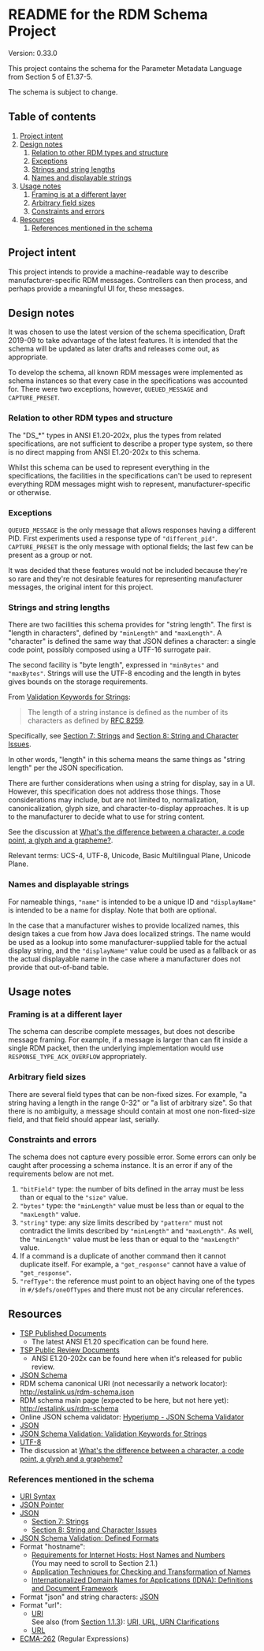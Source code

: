 # README for the RDM Schema Project

Version: 0.33.0

This project contains the schema for the Parameter Metadata Language from
Section 5 of E1.37-5.

The schema is subject to change.

## Table of contents

1. [Project intent](#project-intent)
2. [Design notes](#design-notes)
   1. [Relation to other RDM types and structure](#relation-to-other-rdm-types-and-structure)
   2. [Exceptions](#exceptions)
   3. [Strings and string lengths](#strings-and-string-lengths)
   4. [Names and displayable strings](#names-and-displayable-strings)
3. [Usage notes](#usage-notes)
   1. [Framing is at a different layer](#framing-is-at-a-different-layer)
   2. [Arbitrary field sizes](#arbitrary-field-sizes)
   3. [Constraints and errors](#constraints-and-errors)
4. [Resources](#resources)
   1. [References mentioned in the schema](#references-mentioned-in-the-schema)

## Project intent

This project intends to provide a machine-readable way to describe
manufacturer-specific RDM messages. Controllers can then process, and perhaps
provide a meaningful UI for, these messages.

## Design notes

It was chosen to use the latest version of the schema specification,
Draft 2019-09 to take advantage of the latest features. It is intended that the
schema will be updated as later drafts and releases come out, as appropriate.

To develop the schema, all known RDM messages were implemented as schema
instances so that every case in the specifications was accounted for. There were
two exceptions, however, `QUEUED_MESSAGE` and `CAPTURE_PRESET`.

### Relation to other RDM types and structure

The "DS_*" types in ANSI E1.20-202x, plus the types from related specifications,
are not sufficient to describe a proper type system, so there is no direct
mapping from ANSI E1.20-202x to this schema.

Whilst this schema can be used to represent everything in the specifications,
the facilities in the specifications can't be used to represent everything
RDM messages might wish to represent, manufacturer-specific or otherwise.

### Exceptions

`QUEUED_MESSAGE` is the only message that allows responses having a different
PID. First experiments used a response type of `"different_pid"`.
`CAPTURE_PRESET` is the only message with optional fields; the last few can
be present as a group or not.

It was decided that these features would not be included because they're so
rare and they're not desirable features for representing manufacturer messages,
the original intent for this project.

### Strings and string lengths

There are two facilities this schema provides for "string length". The first is
"length in characters", defined by `"minLength"` and `"maxLength"`. A
"character" is defined the same way that JSON defines a character: a single code
point, possibly composed using a UTF-16 surrogate pair.

The second facility is "byte length", expressed in `"minBytes"` and
`"maxBytes"`. Strings will use the UTF-8 encoding and the length in bytes gives
bounds on the storage requirements.

From
[Validation Keywords for Strings](https://json-schema.org/draft/2019-09/json-schema-validation.html#rfc.section.6.3):

> The length of a string instance is defined as the number of its characters as
> defined by [RFC 8259](https://www.rfc-editor.org/rfc/rfc8259.html).

Specifically, see
[Section 7: Strings](https://www.rfc-editor.org/rfc/rfc8259.html#section-7) and
[Section 8: String and Character Issues](https://www.rfc-editor.org/rfc/rfc8259.html#section-8).

In other words, "length" in this schema means the same things as "string length"
per the JSON specification.

There are further considerations when using a string for display, say in a UI.
However, this specification does not address those things. Those considerations
may include, but are not limited to, normalization, canonicalization, glyph
size, and character-to-display approaches. It is up to the manufacturer to
decide what to use for string content.

See the discussion at [What's the difference between a character, a code point,
a glyph and a grapheme?](https://stackoverflow.com/a/27331885).

Relevant terms: UCS-4, UTF-8, Unicode, Basic Multilingual Plane, Unicode Plane.

### Names and displayable strings

For nameable things, `"name"` is intended to be a unique ID and `"displayName"`
is intended to be a name for display. Note that both are optional.

In the case that a manufacturer wishes to provide localized names, this design
takes a cue from how Java does localized strings. The name would be used as a
lookup into some manufacturer-supplied table for the actual display string, and
the `"displayName"` value could be used as a fallback or as the actual
displayable name in the case where a manufacturer does not provide that
out-of-band table.

## Usage notes

### Framing is at a different layer

The schema can describe complete messages, but does not describe message
framing. For example, if a message is larger than can fit inside a single RDM
packet, then the underlying implementation would use
`RESPONSE_TYPE_ACK_OVERFLOW` appropriately.

### Arbitrary field sizes

There are several field types that can be non-fixed sizes. For example, "a
string having a length in the range 0-32" or "a list of arbitrary size". So that
there is no ambiguity, a message should contain at most one non-fixed-size
field, and that field should appear last, serially.

### Constraints and errors

The schema does not capture every possible error. Some errors can only be caught
after processing a schema instance. It is an error if any of the requirements
below are not met.

1. `"bitField"` type: the number of bits defined in the array must be less than
   or equal to the `"size"` value.
2. `"bytes"` type: the `"minLength"` value must be less than or equal to the
   `"maxLength"` value.
3. `"string"` type: any size limits described by `"pattern"` must not contradict
   the limits described by `"minLength"` and `"maxLength"`. As well, the
   `"minLength"` value must be less than or equal to the `"maxLength"` value.
4. If a command is a duplicate of another command then it cannot duplicate
   itself. For example, a `"get_response"` cannot have a value
   of `"get_response"`.
5. `"refType"`: the reference must point to an object having one of the types in
   `#/$defs/oneOfTypes` and there must not be any circular references.

## Resources

* [TSP Published Documents](https://tsp.esta.org/tsp/documents/published_docs.php)
  * The latest ANSI E1.20 specification can be found here.
* [TSP Public Review Documents](https://tsp.esta.org/tsp/documents/public_review_docs.php)
  * ANSI E1.20-202x can be found here when it's released for public review.
* [JSON Schema](https://json-schema.org)
* RDM schema canonical URI (not necessarily a network locator):
  http://estalink.us/rdm-schema.json
* RDM schema main page (expected to be here, but not here yet):
  http://estalink.us/rdm-schema
* Online JSON schema validator:
  [Hyperjump - JSON Schema Validator](https://json-schema.hyperjump.io/)
* [JSON](https://www.rfc-editor.org/rfc/rfc8259.html)
* [JSON Schema Validation: Validation Keywords for Strings](https://json-schema.org/draft/2019-09/json-schema-validation.html#rfc.section.6.3)
* [UTF-8](https://www.rfc-editor.org/rfc/rfc3629)
* The discussion at
  [What's the difference between a character, a code point, a glyph and a grapheme?](https://stackoverflow.com/a/27331885)

### References mentioned in the schema

* [URI Syntax](https://www.rfc-editor.org/rfc/rfc3986.html)
* [JSON Pointer](https://www.rfc-editor.org/rfc/rfc6901.html)
* [JSON](https://www.rfc-editor.org/rfc/rfc8259.html)
  * [Section 7: Strings](https://www.rfc-editor.org/rfc/rfc8259.html#section-7)
  * [Section 8: String and Character Issues](https://www.rfc-editor.org/rfc/rfc8259.html#section-8)
* [JSON Schema Validation: Defined Formats](https://json-schema.org/draft/2019-09/json-schema-validation.html#rfc.section.7.3)
* Format "hostname":
  * [Requirements for Internet Hosts: Host Names and Numbers](https://www.rfc-editor.org/rfc/rfc1123.html#section-2)\
    (You may need to scroll to Section 2.1.)
  * [Application Techniques for Checking and Transformation of Names](https://www.rfc-editor.org/rfc/rfc3696.html#section-2)
  * [Internationalized Domain Names for Applications (IDNA): Definitions and Document Framework](https://www.rfc-editor.org/rfc/rfc5890.html)
* Format "json" and string characters: [JSON](https://www.rfc-editor.org/rfc/rfc8259.html)
* Format "url":
  * [URI](https://www.rfc-editor.org/rfc/rfc3986.html)\
    See also (from [Section 1.1.3](https://www.rfc-editor.org/rfc/rfc3986.html#section-1.1.3)):
    [URI, URL, URN Clarifications](https://www.rfc-editor.org/rfc/rfc3305.html)
  * [URL](https://www.rfc-editor.org/rfc/rfc1738.html)
* [ECMA-262](https://www.ecma-international.org/publications/standards/Ecma-262.htm)
  (Regular Expressions)
